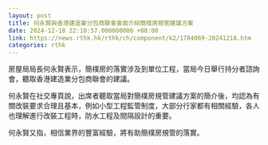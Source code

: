 ```yaml
---
layout: post
title: 何永賢與香港建造業分包商聯會會面介紹簡樸房規管建議方案
date: 2024-12-18 22:10:57.000000000 +08:00
link: https://news.rthk.hk/rthk/ch/component/k2/1784069-20241218.htm
categories: rthk
---
```


房屋局局長何永賢表示，簡樸房的落實涉及到單位工程，當局今日舉行持分者諮詢會，聽取香港建造業分包商聯會的建議。

何永賢在社交專頁說，出席者聽取當局對簡樸房規管建議方案的簡介後，均認為有關改裝要求合理且基本，例如小型工程監管制度，大部分行家都有相關經驗，各人也理解進行改裝工程時，防水工程及間隔設計的重要。

何永賢又指，相信業界的豐富經驗，將有助簡樸房規管的落實。
